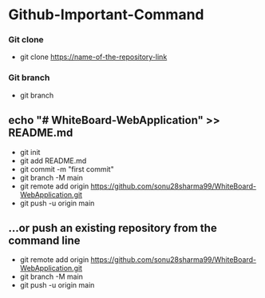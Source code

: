 # Github-Important-Command

### Git clone
- git clone <https://name-of-the-repository-link>

### Git branch
- git branch <branch-name>

 























## echo "# WhiteBoard-WebApplication" >> README.md
- git init
- git add README.md
- git commit -m "first commit"
- git branch -M main
- git remote add origin https://github.com/sonu28sharma99/WhiteBoard-WebApplication.git
- git push -u origin main


## …or push an existing repository from the command line
- git remote add origin https://github.com/sonu28sharma99/WhiteBoard-WebApplication.git
- git branch -M main
- git push -u origin main
